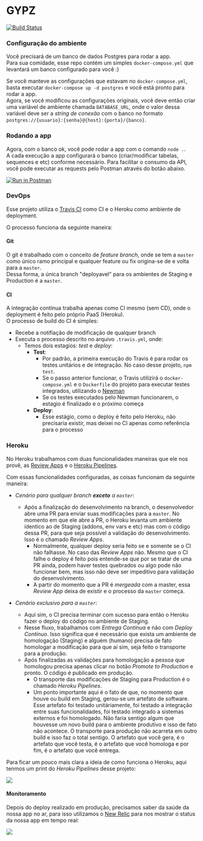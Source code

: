 # GYPZ

[![Build Status](https://travis-ci.org/igventurelli/gypz.svg?branch=master)](https://travis-ci.org/igventurelli/gypz)

### Configuração do ambiente

Você precisará de um banco de dados Postgres para rodar a app.  
Para sua comidade, esse repo contém um simples `docker-compose.yml` que levantará um banco configurado para você :)

Se você manteve as configurações que estavam no `docker-compose.yml`, basta executar `docker-compose up -d postgres` e você está pronto para rodar a app.  
Agora, se você modificou as configurações originais, você deve então criar uma variável de ambiente chamada `DATABASE_URL`, onde o valor dessa variável deve ser a _string de conexão_ com o banco no formato `postgres://{usuario}:{senha}@{host}:{porta}/{banco}`. 

### Rodando a app

Agora, com o banco ok, você pode rodar a app com o comando `node .`.  
A cada execução a app configurará o banco (criar/modificar tabelas, sequences e etc) conforme necessário.
Para facilitar o consumo da API, você pode executar as requests pelo Postman através do botão abaixo.

[![Run in Postman](https://run.pstmn.io/button.svg)](https://app.getpostman.com/run-collection/21d1d0cafb2b3934872f)

### DevOps

Esse projeto utiliza o [Travis CI](https://travis-ci.org/) como CI e o Heroku como ambiente de deployment.

O processo funciona da seguinte maneira:

#### Git

O git é trabalhado com o conceito de _feature branch_, onde se tem a `master` como único ramo principal e qualquer feature ou fix origina-se de e volta para a `master`.  
Dessa forma, a única branch "deployavel" para os ambientes de Staging e Production é a `master`.

#### CI

A integração contínua trabalha apenas como CI mesmo (sem CD), onde o deployment é feito pelo próprio PaaS (Heroku).  
O processo de build do CI é simples:

- Recebe a notifiação de modificação de qualquer branch
- Executa o processo descrito no arquivo `.travis.yml`, onde:
  - Temos dois estagios: _test_ e _deploy_:
    - **Test**:
      - Por padrão, a primeira execução do Travis é para rodar os testes unitários e de integração. No caso desse projeto, `npm test`.
      - Se o passo anterior funcionar, o Travis utilizirá o `docker-compose.yml` e o `Dockerfile` do projeto para executar testes integrados, utilizando o [Newman](https://support.getpostman.com/hc/en-us/articles/115003710329-What-is-Newman-)
      - Se os testes executados pelo Newman funcionarem, o estagio é finalizado e o próximo começa
    - **Deploy**:
      - Esse estágio, como o deploy é feito pelo Heroku, não precisaria existir, mas deixei no CI apenas como referência para o processo

### Heroku

No Heroku trabalhamos com duas funcionalidades maneiras que ele nos provê, as [Review Apps](https://devcenter.heroku.com/articles/github-integration-review-apps) e o [Heroku Pipelines](https://devcenter.heroku.com/articles/pipelines).

Com essas funcionalidades configuradas, as coisas funcionam da seguinte maneira:

- _Cenário para qualquer branch **exceto** a `master`_:
  - Após a finalização do desenvolvimento na branch, o desenvolvedor abre uma PR para enviar suas modificações para a `master`. No momento em que ele abre a PR, o Heroku levanta um ambiente identico ao de Staging (addons, env vars e etc) mas com o código dessa PR, para que seja possível a validação do desenvolvimento. Isso é o chamado _Review Apps_.
    - Normalmente, qualquer deploy seria feito se e somente se o CI não falhasse. No caso das _Review Apps_ não. Mesmo que o CI falhe o deploy é feito pois entende-se que por se tratar de uma PR ainda, podem haver testes quebrados ou algo pode não funcionar bem, mas isso não deve ser impeditivo para validação do desenvolvimento.
    - A partir do momento que a PR é _mergeada_ com a master, essa _Review App_ deixa de existir e o processo da `master` começa.

- _Cenário exclusivo para a `master`_:
  - Aqui sim, o CI precisa terminar com sucesso para então o Heroku fazer o deploy do código no ambiente de Staging.
  - Nesse fluxo, trabalhamos com _Entrega Contínua_ e não com _Deploy Contínuo_. Isso significa que é necessário que exista um ambiente de homologação (Staging) e alguém (humano) precisa de fato homologar a modificação para que aí sim, seja feito o transporte para a produção.
  - Após finalizadas as validações para homologação a pessoa que homologou precisa apenas clicar no botão _Promote to Production_ e pronto. O código é publicado em produção.
    - O transporte das modificações de Staging para Production é o chamado _Heroku Pipelines_.
    - Um ponto importante aqui é o fato de que, no momento que houve ou build em Staging, gerou-se um artefato de software. Esse artefato foi testado unitáriamente, foi testado a integração entre suas funcionalidades, foi testado integrado a sistemas externos e foi homologado. Não faria sentigo algum que houvesse um novo build para o ambiente produtivo e isso de fato não acontece. O transporte para produção não acarreta em outro build e isso faz o total sentigo. O artefato que você gera, é o artefato que você testa, é o artefato que você homologa e por fim, é o artefato que você entrega.

Para ficar um pouco mais clara a ideia de como funciona o Heroku, aqui tenmos um print do _Heroku Pipelines_ desse projeto:

![](https://gypz.s3-sa-east-1.amazonaws.com/img.png)

#### Monitoramento

Depois do deploy realizado em produção, precisamos saber da saúde da nossa app no ar, para isso utilizamos o [New Relic](https://newrelic.com/) para nos mostrar o status da nossa app em tempo real:

![](https://gypz.s3-sa-east-1.amazonaws.com/newrelic.png)